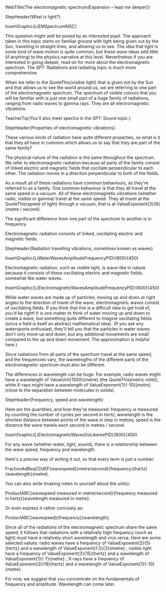 WebTitle{The electromagnetic spectrum(Expansion &ndash; lead me deeper)}

StepHeader{What is light?}

InsertGraphic{LiEMSpectrumINSC}

This question might well be posed by an interested pupil. The approach taken in this topic starts on familiar ground with light being given out by the Sun, travelling in straight lines, and allowing us to see. The idea that light is some kind of wave motion is quite common, but these wave ideas add little (if anything) to the physics narrative at this level. Nevertheless if you are interested in going deeper, read on for more about the electromagnetic spectrum. The SPT: Radiations and radiating topic is much more comprehensive.

When we refer to the QuoteThis{visible light} that is given out by the Sun and that allows us to see the world around us, we are referring to one part of the electromagnetic spectrum. The spectrum of visible colours that you will be familiar with is just one small part of a huge family of radiations, ranging from radio waves to gamma rays. They are all electromagnetic vibrations.

TeacherTip{You´ll also meet spectra in the SPT: Sound topic.}

StepHeader{Properties of electromagnetic vibrations}

These various kinds of radiation have quite different properties, so what is it that they all have in common which allows us to say that they are part of the same family?

The physical nature of the radiation is the same throughout the spectrum. We refer to electromagnetic radiation because all parts of the family consist of linked electric and magnetic fields that oscillate perpendicular to each other. The radiation moves in a direction perpendicular to both of the fields.

As a result all of these radiations have common behaviours, so they're referred to as a family. One common behaviour is that they all travel at the same speed in a vacuum. All of these electromagnetic vibrations (whether radio, visible or gamma) travel at the same speed. They all travel at the QuoteThis{speed of light} through a vacuum, that is at ValueExponent{3}{8}{metre / second}.

The significant difference from one part of the spectrum to another is in frequency.

Electromagnetic radiation consists of linked, oscillating electric and magnetic fields.

StepHeader{Radiation travelling vibrations, sometimes known as waves}

InsertGraphic{LiWaterWavesAmplitudeFrequencyPID}{800}{450}

Electromagnetic radiation, such as visible light, is wave-like in nature because it consists of these oscillating electric and magnetic fields, somewhat like water waves.

InsertGraphic{LiElectromagneticWavesAmplitudeFrequencyPID}{800}{450}


While water waves are made up of particles, moving up and down at right angles to the direction of travel of the wave, electromagnetic waves consist of oscillating fields. If you think that this is a difficult idea to get hold of, you'd be right! It is one matter to think of water moving up and down to create a wave, but something quite different to imagine oscillating fields (since a field is itself an abstract mathematical idea). (If you ask any watersports enthusiast, they'll tell you that the particles in water waves don't only move up and down, but any additional movements are small compared to the up and down movement. The approximation is helpful here.)

Since radiations from all parts of the spectrum travel at the same speed, and the frequencies vary, the wavelengths of the different parts of the electromagnetic spectrum must also be different.

The differences in wavelength can be huge. For example, radio waves might have a wavelength of ValueUnit{1500}{metre} (the QuoteThis{metric mile}), while X-rays might have a wavelength of ValueExponent{1}{-10}{metre} (close to the separation between molecules in solids).

StepHeader{Frequency, speed and wavelength}

Here are the quantities, and how they're measured: frequency is measured by counting the number of cycles per second in hertz; wavelength is the shortest distance between points of the wave in step  in metres; speed is the distance the wave travels each second  in metres / second.

InsertGraphic{LiElectromagneticWavesDoLikemePID}{800}{450}

For any wave (whether water, light, sound), there is a relationship between the wave speed, frequency and wavelength.

Here's a precise way of writing it out, so that every term is just a number:

FractionAdBeqCDdEF{wavespeed}{metre/second}{frequency}{hertz}{wavelength}{metre}.

You can also write (making notes to yourself about the units):

ProductABC{wavespeed measured in metre/second}{frequency measured in hertz}{wavelength measured in metre}.

Or even express it rather concisely as:

ProductABC{wavespeed}{frequency}{wavelength}.

Since all of the radiations of the electromagnetic spectrum share the same speed, it follows that radiations with a relatively high frequency (such as light) must have a relatively short wavelength and vice versa. Here are some selected values: radio waves have a frequency of  ValueExponent{2}{5}{hertz} and a wavelength of ValueExponent{1.5}{3}{metre} ; visible light have a frequency of ValueExponent{3}{15}{hertz} and a wavelength of ValueExponent{1}{-7}{metre} ; X-rays have a frequency of ValueExponent{3}{18}{hertz} and a wavelength of ValueExponent{1}{-10}{metre} .

For now, we suggest that you concentrate on the fundamentals of frequency and amplitude. Wavelength can come later.
